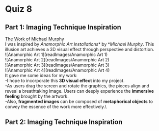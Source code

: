 # Quiz 8
## Part 1: Imaging Technique Inspiration
[The Work of Michael Murphy](https://www.perceptualart.com/)\
I was inspired by *Anamorphic Art Installations** by **Michael Murphy*. This illusion art achieves a 3D visual effect through perspective and distortion.\
![Anamorphic Art 1](readImages/Anamorphic Art 1)\
![Anamorphic Art 2](readImages/Anamorphic Art 2)\
![Anamorphic Art 3](readImages/Anamorphic Art 3)\
![Anamorphic Art 4](readImages/Anamorphic Art 4)\
It gave me some ideas for my work:\
-I hope to incorporate this **3D visual effect** into my project.\
-As users drag the screen and rotate the graphics, the pieces align and reveal a breathtaking image. Users can deeply experience the **immersive feeling** brought by the artwork.\
-Also, **fragmented images** can be composed of **metaphorical objects** to convey the essence of the work more effectively.\
## Part 2: Imaging Technique Inspiration